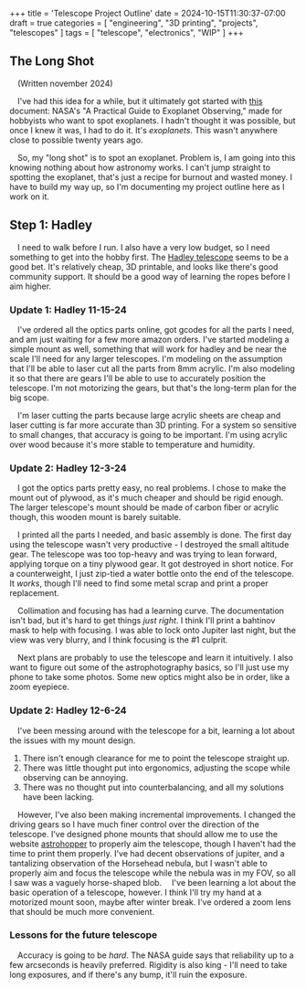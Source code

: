 +++
title = 'Telescope Project Outline'
date = 2024-10-15T11:30:37-07:00
draft = true
categories = [
    "engineering",
    "3D printing",
    "projects",
    "telescopes"
]
tags = [
    "telescope",
    "electronics",
    "WIP"
]
+++

## The Long Shot

&emsp;(Written november 2024)

&emsp;I've had this idea for a while, but it ultimately got started with [this](https://astrodennis.com/Guide.pdf) document: NASA's "A Practical Guide to Exoplanet Observing," made for hobbyists who want to spot exoplanets. I hadn't thought it was possible, but once I knew it was, I had to do it. It's *exoplanets*. This wasn't anywhere close to possible twenty years ago.

&emsp;So, my "long shot" is to spot an exoplanet. Problem is, I am going into this knowing nothing about how astronomy works. I can't jump straight to spotting the exoplanet, that's just a recipe for burnout and wasted money. I have to build my way up, so I'm documenting my project outline here as I work on it.

## Step 1: Hadley

&emsp;I need to walk before I run. I also have a very low budget, so I need something to get into the hobby first. The [Hadley telescope](https://www.printables.com/model/224383-astronomical-telescope-hadley-an-easy-assembly-hig) seems to be a good bet. It's relatively cheap, 3D printable, and looks like there's good community support. It should be a good way of learning the ropes before I aim higher.

### Update 1: Hadley 11-15-24

&emsp;I've ordered all the optics parts online, got gcodes for all the parts I need, and am just waiting for a few more amazon orders. I've started 
modeling a simple mount as well, something that will work for hadley and be near the scale I'll need for any larger telescopes. I'm modeling on the 
assumption that I'll be able to laser cut all the parts from 8mm acrylic. I'm also modeling it so that there are gears I'll be able to use to accurately 
position the telescope. I'm not motorizing the gears, but that's the long-term plan for the big scope.

&emsp;I'm laser cutting the parts because large acrylic sheets are cheap and laser cutting is far more accurate than 3D printing. For a system so 
sensitive to small changes, that accuracy is going to be important. I'm using acrylic over wood because it's more stable to temperature and humidity. 

### Update 2: Hadley 12-3-24

&emsp;I got the optics parts pretty easy, no real problems. I chose to make the mount out of plywood, as it's much cheaper and should be rigid enough. 
The larger telescope's mount should be made of carbon fiber or acrylic though, this wooden mount is barely suitable.

&emsp;I printed all the parts I needed, and basic assembly is done. The first day using the telescope wasn't very productive - I destroyed the small 
altitude gear. The telescope was too top-heavy and was trying to lean forward, applying torque on a tiny plywood gear. It got destroyed in short notice. 
For a counterweight, I just zip-tied a water bottle onto the end of the telescope. It *works*, though I'll need to find some metal scrap and print a 
proper replacement.

&emsp;Collimation and focusing has had a learning curve. The documentation isn't bad, but it's hard to get things *just right*. I think I'll print 
a bahtinov mask to help with focusing. I was able to lock onto Jupiter last night, but the view was very blurry, and I think focusing is the #1 culprit.

&emsp;Next plans are probably to use the telescope and learn it intuitively. I also want to figure out some of the astrophotography basics, so I'll just 
use my phone to take some photos. Some new optics might also be in order, like a zoom eyepiece. 

### Update 2: Hadley 12-6-24

&emsp;I've been messing around with the telescope for a bit, learning a lot about the issues with my mount design.

1. There isn't enough clearance for me to point the telescope straight up.
2. There was little thought put into ergonomics, adjusting the scope while observing can be annoying.
3. There was no thought put into counterbalancing, and all my solutions have been lacking.

&emsp;However, I've also been making incremental improvements. I changed the driving gears so I have much finer control over the direction of the telescope. I've designed phone mounts that should allow me to use the website [astrohopper](https://artyom-beilis.github.io/astrohopper.html) to properly aim the telescope, though I haven't had the time to print them properly. I've had decent observations of jupiter, and a tantalizing observation of the Horsehead nebula, but I wasn't able to properly aim and focus the telescope while the nebula was in my FOV, so all I saw was a vaguely horse-shaped blob. 
&emsp;I've been learning a lot about the basic operation of a telescope, however. I think I'll try my hand at a motorized mount soon, maybe after winter break. I've ordered a zoom lens that should be much more convenient. 

### Lessons for the future telescope

&emsp;Accuracy is going to be *hard*. The NASA guide says that reliability up to a few arcseconds is heavily preferred. Rigidity is also king - I'll need 
to take long exposures, and if there's any bump, it'll ruin the exposure. 